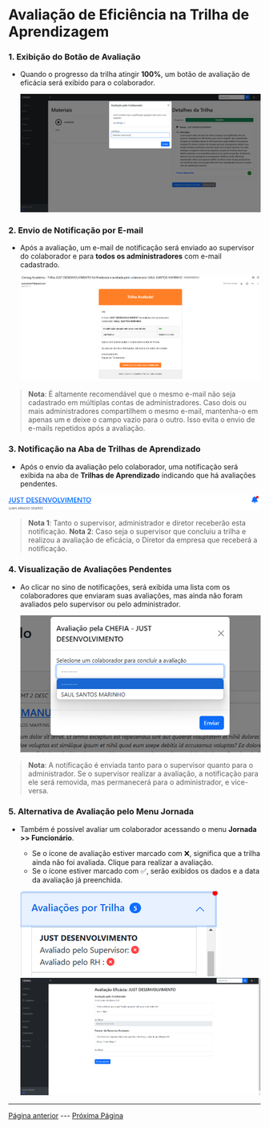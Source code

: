 # Avaliação de Eficiência na Trilha de Aprendizagem

### 1. Exibição do Botão de Avaliação
- Quando o progresso da trilha atingir **100%**, um botão de avaliação de eficácia será exibido para o colaborador.

  ![Botão de Avaliação](/documentacao/imgs_documentacao/avaliacaoCOL.png)

### 2. Envio de Notificação por E-mail
- Após a avaliação, um e-mail de notificação será enviado ao supervisor do colaborador e para **todos os administradores** com e-mail cadastrado.

  ![Notificação de E-mail](/documentacao/imgs_documentacao/avaliacaoEMAIL.png)

>**Nota**: É altamente recomendável que o mesmo e-mail não seja cadastrado em múltiplas contas de administradores. Caso dois ou mais administradores compartilhem o mesmo e-mail, mantenha-o em apenas um e deixe o campo vazio para o outro. Isso evita o envio de e-mails repetidos após a avaliação.

### 3. Notificação na Aba de Trilhas de Aprendizado
- Após o envio da avaliação pelo colaborador, uma notificação será exibida na aba de **Trilhas de Aprendizado** indicando que há avaliações pendentes.

![Notificação de Trilha](/documentacao/imgs_documentacao/notificacaoTRILHA.png)

>**Nota 1**: Tanto o supervisor, administrador e diretor receberão esta notificação.
>**Nota 2**: Caso seja o supervisor que concluiu a trilha e realizou a avaliação de eficácia, o Diretor da empresa que receberá a notificação.

### 4. Visualização de Avaliações Pendentes
- Ao clicar no sino de notificações, será exibida uma lista com os colaboradores que enviaram suas avaliações, mas ainda não foram avaliados pelo supervisor ou pelo administrador.

  ![Lista de Avaliações Pendentes](/documentacao/imgs_documentacao/realizaramAVALIACAO.png)

>**Nota**: A notificação é enviada tanto para o supervisor quanto para o administrador. Se o supervisor realizar a avaliação, a notificação para ele será removida, mas permanecerá para o administrador, e vice-versa.

### 5. Alternativa de Avaliação pelo Menu Jornada
- Também é possível avaliar um colaborador acessando o menu **Jornada >> Funcionário**. 
  - Se o ícone de avaliação estiver marcado com ❌, significa que a trilha ainda não foi avaliada. Clique para realizar a avaliação.
  - Se o ícone estiver marcado com ✅, serão exibidos os dados e a data da avaliação já preenchida.

  ![Menu Jornada](/documentacao/imgs_documentacao/outramaneiraAVALIACAO.png)
  ![Avaliação Realizada](/documentacao/imgs_documentacao/outramaneira2AVALIACAO.png)

--- 

[Página anterior](/documentacao/documentacaoGestores/materiais.md) --- [Próxima Página](/documentacao/documentacaoGestores/jornada.md)